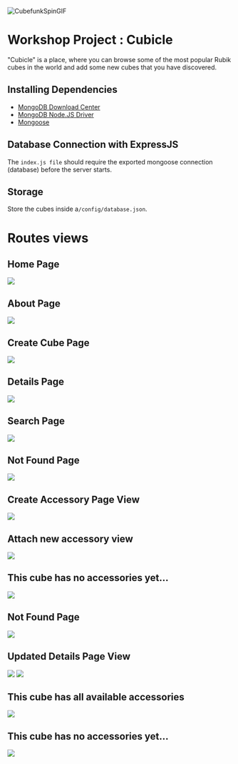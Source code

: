 ![CubefunkSpinGIF](https://user-images.githubusercontent.com/106737347/214911504-a5ac831e-88e5-41ee-baef-0cd858474dd2.gif)
# Workshop Project : Cubicle 

"Cubicle" is a place, where you can browse some of the most popular Rubik cubes in the world and add some new cubes that you have discovered. 
## Installing Dependencies

 - [MongoDB Download Center](https://www.mongodb.com/download-center)
 - [MongoDB Node.JS Driver](https://www.npmjs.com/package/mongodb)
 - [Mongoose](https://www.npmjs.com/package/mongoose)

## Database Connection with ExpressJS

The `index.js file` should require the exported mongoose connection (database) before the server starts. 

## Storage

Store the cubes inside a`/config/database.json`.

# Routes views

## Home Page
![](/1.jpg)

## About Page
![](/2.jpg)

## Create Cube  Page
![](/3.jpg)

## Details Page
![](/4.jpg)

## Search Page
![](/5.jpg)

##  Not Found Page
![](/6.jpg)

## Create Accessory Page View
![](/1.jpg)

##  Attach new accessory view
![](/9.jpg)

##  This cube has no accessories yet...
![](/8.jpg)

##  Not Found Page
![](/6.jpg)

## Updated Details Page View
![](/10.jpg)
![](/12.jpg)

## This cube has all available accessories 
![](/13.jpg)

## This cube has no accessories yet...
![](/14.jpg)







